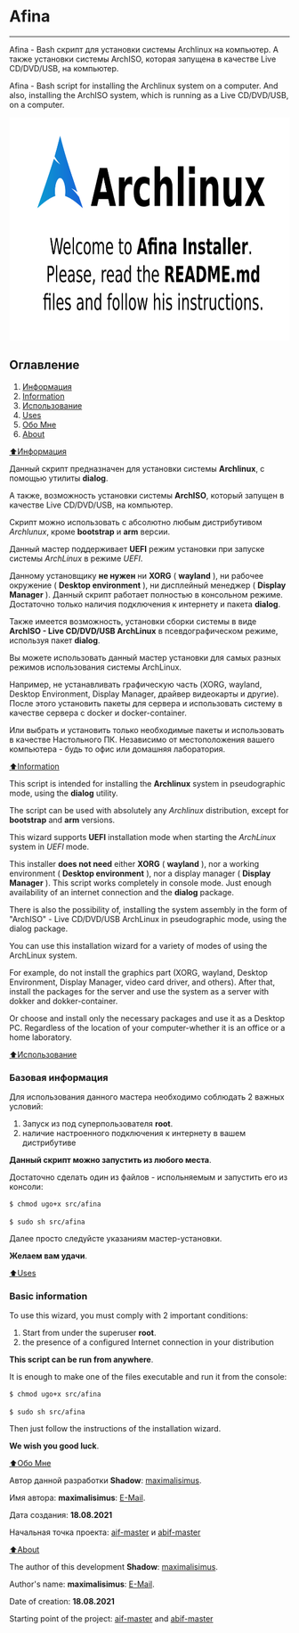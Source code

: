 # Afina

****************************

Afina - Bash скрипт для установки системы Archlinux на компьютер. 
А также установки системы ArchISO, которая запущена в качестве Live CD/DVD/USB, на компьютер.

Afina - Bash script for installing the Archlinux system on a computer. 
And also, installing the ArchISO system, which is running as a Live CD/DVD/USB, on a computer.

<img src="https://raw.githubusercontent.com/maximalisimus/afina/main/image/arch_1280x640.png"  height="400">

## Оглавление

1. [Информация](#Информация)
2. [Information](#Information)
4. [Использование](#Использование)
5. [Uses](#Uses)
6. [Обо Мне](#aboutrus)
7. [About](#abouten)

[:arrow_up:Информация](#Информация)

Данный скрипт предназначен для установки системы **Archlinux**, 
с помощью утилиты **dialog**.

А также, возможность установки системы **ArchISO**, который запущен в качестве Live CD/DVD/USB, на компьютер.

Скрипт можно использовать с абсолютно любым дистрибутивом *Archlunux*, кроме **bootstrap** и **arm** версии. 

Данный мастер поддерживает **UEFI** режим установки при запуске системы *ArchLinux* в режиме *UEFI*.

Данному установщику **не нужен** ни **XORG** ( **wayland** ), ни рабочее окружение ( **Desktop environment** ), ни дисплейный менеджер 
( **Display Manager** ). Данный скрипт работает полностью в консольном режиме. Достаточно только 
наличия подключения к интернету и пакета **dialog**.

Также имеется возможность, установки сборки системы в виде **ArchISO - 
Live CD/DVD/USB ArchLinux** в псевдографическом режиме, используя пакет **dialog**.

Вы можете использовать данный мастер установки для самых разных режимов использования системы ArchLinux.

Например, не устанавливать графическую часть (XORG, wayland, Desktop Environment, Display Manager, драйвер видеокарты и другие). 
После этого установить пакеты для сервера и использовать систему в качестве сервера с docker и docker-container.

Или выбрать и установить только необходимые пакеты и использовать в качестве Настольного ПК.
Независимо от местоположения вашего компьютера - будь то офис или домашняя лаборатория.

[:arrow_up:Information](#Information)

This script is intended for installing the **Archlinux** system in pseudographic mode, 
using the **dialog** utility.

The script can be used with absolutely any *Archlinux* distribution, except for 
**bootstrap** and **arm** versions.

This wizard supports **UEFI** installation mode when starting the *ArchLinux* system in *UEFI* mode.

This installer **does not need** either **XORG** ( **wayland** ), nor a working environment 
( **Desktop environment** ), nor a display manager ( **Display Manager** ). 
This script works completely in console mode. Just enough availability of an 
internet connection and the **dialog** package.

There is also the possibility of, installing the system assembly in the form of "ArchISO" -
Live CD/DVD/USB ArchLinux in pseudographic mode, using the dialog package.

You can use this installation wizard for a variety of modes of using the ArchLinux system.

For example, do not install the graphics part (XORG, wayland, Desktop Environment, Display Manager, video card driver, and others).
After that, install the packages for the server and use the system as a server with dokker and dokker-container.

Or choose and install only the necessary packages and use it as a Desktop PC.
Regardless of the location of your computer-whether it is an office or a home laboratory.

[:arrow_up:Использование](#Использование)

### Базовая информация

Для использования данного мастера необходимо соблюдать 2 важных условий:

1. Запуск из под суперпользователя **root**.
2. наличие настроенного подключения к интернету в вашем дистрибутиве

**Данный скрипт можно запустить из любого места**.
 
Достаточно сделать один из файлов - испольняемым и запустить его из консоли:

```
$ chmod ugo+x src/afina

$ sudo sh src/afina
```

Далее просто следуйсте указаниям мастер-установки.

**Желаем вам удачи**.

[:arrow_up:Uses](#Uses)

### Basic information

To use this wizard, you must comply with 2 important conditions:

1. Start from under the superuser **root**.
2. the presence of a configured Internet connection in your distribution

**This script can be run from anywhere**.

It is enough to make one of the files executable and run it from the console:

```
$ chmod ugo+x src/afina

$ sudo sh src/afina
```
Then just follow the instructions of the installation wizard.

**We wish you good luck**.

[:arrow_up:Обо Мне](#aboutrus)

Автор данной разработки **Shadow**: [maximalisimus](https://github.com/maximalisimus).

Имя автора: **maximalisimus**: [E-Mail](mailto:maximalis171091@yandex.ru).

Дата создания: **18.08.2021**

Начальная точка проекта: [aif-master](https://github.com/maximalisimus/aif-master) и [abif-master](https://github.com/maximalisimus/abif-master)

[:arrow_up:About](#abouten)

The author of this development **Shadow**: [maximalisimus](https://github.com/maximalisimus).

Author's name: **maximalisimus**: [E-Mail](mailto:maximalis171091@yandex.ru).

Date of creation: **18.08.2021**

Starting point of the project: [aif-master](https://github.com/maximalisimus/aif-master) and [abif-master](https://github.com/maximalisimus/abif-master)


